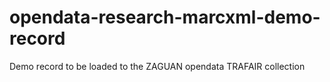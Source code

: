# opendata-research-marcxml-demo-record
Demo record to be loaded to the ZAGUAN opendata TRAFAIR collection
